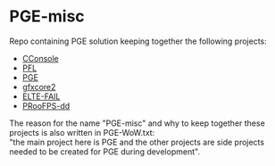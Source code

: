 # PGE-misc
Repo containing PGE solution keeping together the following projects:
 - [CConsole](https://github.com/proof88/Console)
 - [PFL](https://github.com/proof88/PFL)
 - [PGE](https://github.com/proof88/PGE)
 - [gfxcore2](https://github.com/proof88/gfxcore2/)
 - [ELTE-FAIL](https://github.com/proof88/ELTE-FAIL)
 - [PRooFPS-dd](https://github.com/proof88/PRooFPS-dd)
 
The reason for the name "PGE-misc" and why to keep together these projects is also written in PGE-WoW.txt:<br/>
"the main project here is PGE and the other projects are side projects needed to be created for PGE during development".
